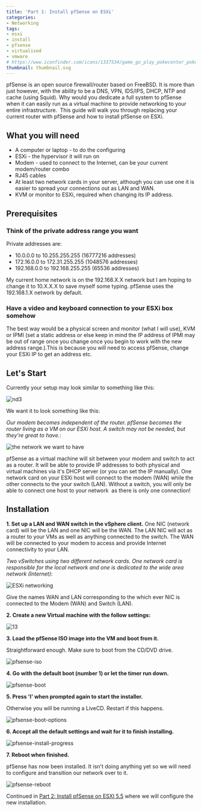 ```yaml
---
title: 'Part 1: Install pfSense on ESXi'
categories:
- Networking
tags:
- esxi
- install
- pfsense
- virtualised
- vmware
# https://www.iconfinder.com/icons/1337534/game_go_play_pokecenter_pokemon_icon
thumbnail: thumbnail.svg
---
```


pfSense is an open source firewall/router based on FreeBSD. It is more than just however, with the ability to be a DNS, VPN, IDS/IPS, DHCP, NTP and cache (using Squid). Why would you dedicate a full system to pfSense when it can easily run as a virtual machine to provide networking to your entire infrastructure.  This guide will walk you through replacing your current router with pfSense and how to install pfSense on ESXi.

<!-- more -->

## What you will need

* A computer or laptop - to do the configuring
* ESXi - the hypervisor it will run on
* Modem - used to connect to the Internet, can be your current modem/router combo
* RJ45 cables
* At least two network cards in your server, although you can use one it is easier to spread your connections out as LAN and WAN.
* KVM or monitor to ESXi, required when changing its IP address.

## Prerequisites

### Think of the private address range you want

Private addresses are:

* 10.0.0.0 to 10.255.255.255 (16777216 addresses)
* 172.16.0.0 to 172.31.255.255 (1048576 addresses)
* 192.168.0.0 to 192.168.255.255 (65536 addresses)

My current home network is on the 192.168.X.X network but I am hoping to change it to 10.X.X.X to save myself some typing. pfSense uses the 192.168.1.X network by default.

### Have a video and keyboard connection to your ESXi box somehow

The best way would be a physical screen and monitor (what I will use), KVM or IPMI (set a static address or else keep in mind the IP address of IPMI may be out of range once you change once you begin to work with the new address range.).This is because you will need to access pfSense, change your ESXi IP to get an address etc.

## Let's Start

Currently your setup may look similar to something like this:

![nd3](nd3.png)

We want it to look something like this:

_Our modem becomes independent of the router. pfSense becomes the router living as a VM on our ESXi host. A switch may not be needed, but they're great to have._:

![the network we want to have](network-diagram.png)

pfSense as a virtual machine will sit between your modem and switch to act as a router. It will be able to provide IP addresses to both physical and virtual machines via it's DHCP server (or you can set the IP manually). One network card on your ESXi host will connect to the modem (WAN) while the other connects to the your switch (LAN). Without a switch, you will only be able to connect one host to your network  as there is only one connection!

## Installation

**1. Set up a LAN and WAN switch in the vSphere client.** One NIC (network card) will be the LAN and one NIC will be the WAN. The LAN NIC will act as a router to your VMs as well as anything connected to the switch. The WAN will be connected to your modem to access and provide Internet connectivity to your LAN.

_Two vSwitches using two different network cards. One network card is responsible for the local network and one is dedicated to the wide area network (Internet)_:

![ESXi networking](lanwan.png)

Give the names WAN and LAN corresponding to the which ever NIC is connected to the Modem (WAN) and Switch (LAN).

**2. Create a new Virtual machine with the follow settings:**

![13](13.png)

**3. Load the pfSense ISO image into the VM and boot from it.**

Straightforward enough. Make sure to boot from the CD/DVD drive.

![pfsense-iso](14.png)

**4. Go with the default boot (number 1) or let the timer run down.**

![pfsense-boot](141.png)

**5. Press 'I' when prompted again to start the installer.**

Otherwise you will be running a LiveCD. Restart if this happens.

![pfsense-boot-options](142.png)

**6. Accept all the default settings and wait for it to finish installing.**

![pfsense-install-progress](143.png)

**7. Reboot when finished.**

pfSense has now been installed. It isn't doing anything yet so we will need to configure and transition our network over to it.

![pfsense-reboot](144.png)

Continued in [Part 2: Install pfSense on ESXI 5.5](/part-2-install-pfsense-esxi-5-5/) where we will configure the new installation.
